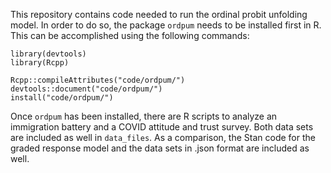 This repository contains code needed to run the ordinal probit unfolding model. In order to do so, the package `ordpum` needs to be installed first in R. This can be accomplished using the following commands:

```
library(devtools)
library(Rcpp)

Rcpp::compileAttributes("code/ordpum/")
devtools::document("code/ordpum/")
install("code/ordpum/")
```

Once `ordpum` has been installed, there are R scripts to analyze an immigration battery and a COVID attitude and trust survey. Both data sets are included as well in `data_files`. As a comparison, the Stan code for the graded response model and the data sets in .json format are included as well.
